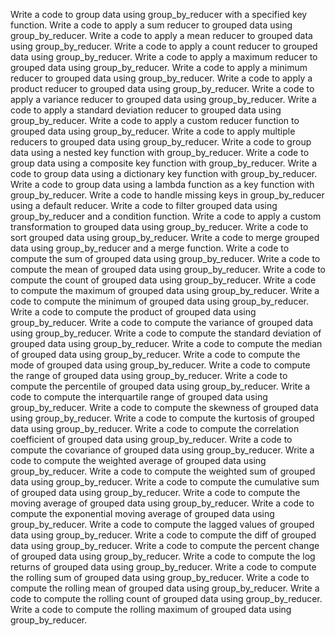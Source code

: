 Write a code to group data using group_by_reducer with a specified key function.
Write a code to apply a sum reducer to grouped data using group_by_reducer.
Write a code to apply a mean reducer to grouped data using group_by_reducer.
Write a code to apply a count reducer to grouped data using group_by_reducer.
Write a code to apply a maximum reducer to grouped data using group_by_reducer.
Write a code to apply a minimum reducer to grouped data using group_by_reducer.
Write a code to apply a product reducer to grouped data using group_by_reducer.
Write a code to apply a variance reducer to grouped data using group_by_reducer.
Write a code to apply a standard deviation reducer to grouped data using group_by_reducer.
Write a code to apply a custom reducer function to grouped data using group_by_reducer.
Write a code to apply multiple reducers to grouped data using group_by_reducer.
Write a code to group data using a nested key function with group_by_reducer.
Write a code to group data using a composite key function with group_by_reducer.
Write a code to group data using a dictionary key function with group_by_reducer.
Write a code to group data using a lambda function as a key function with group_by_reducer.
Write a code to handle missing keys in group_by_reducer using a default reducer.
Write a code to filter grouped data using group_by_reducer and a condition function.
Write a code to apply a custom transformation to grouped data using group_by_reducer.
Write a code to sort grouped data using group_by_reducer.
Write a code to merge grouped data using group_by_reducer and a merge function.
Write a code to compute the sum of grouped data using group_by_reducer.
Write a code to compute the mean of grouped data using group_by_reducer.
Write a code to compute the count of grouped data using group_by_reducer.
Write a code to compute the maximum of grouped data using group_by_reducer.
Write a code to compute the minimum of grouped data using group_by_reducer.
Write a code to compute the product of grouped data using group_by_reducer.
Write a code to compute the variance of grouped data using group_by_reducer.
Write a code to compute the standard deviation of grouped data using group_by_reducer.
Write a code to compute the median of grouped data using group_by_reducer.
Write a code to compute the mode of grouped data using group_by_reducer.
Write a code to compute the range of grouped data using group_by_reducer.
Write a code to compute the percentile of grouped data using group_by_reducer.
Write a code to compute the interquartile range of grouped data using group_by_reducer.
Write a code to compute the skewness of grouped data using group_by_reducer.
Write a code to compute the kurtosis of grouped data using group_by_reducer.
Write a code to compute the correlation coefficient of grouped data using group_by_reducer.
Write a code to compute the covariance of grouped data using group_by_reducer.
Write a code to compute the weighted average of grouped data using group_by_reducer.
Write a code to compute the weighted sum of grouped data using group_by_reducer.
Write a code to compute the cumulative sum of grouped data using group_by_reducer.
Write a code to compute the moving average of grouped data using group_by_reducer.
Write a code to compute the exponential moving average of grouped data using group_by_reducer.
Write a code to compute the lagged values of grouped data using group_by_reducer.
Write a code to compute the diff of grouped data using group_by_reducer.
Write a code to compute the percent change of grouped data using group_by_reducer.
Write a code to compute the log returns of grouped data using group_by_reducer.
Write a code to compute the rolling sum of grouped data using group_by_reducer.
Write a code to compute the rolling mean of grouped data using group_by_reducer.
Write a code to compute the rolling count of grouped data using group_by_reducer.
Write a code to compute the rolling maximum of grouped data using group_by_reducer.